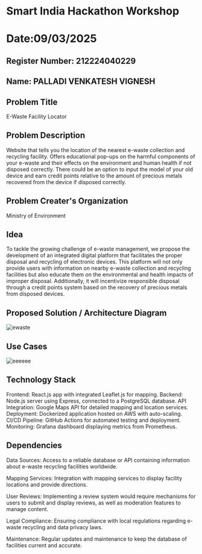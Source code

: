 # Smart India Hackathon Workshop
# Date:09/03/2025
## Register Number: 212224040229
## Name: PALLADI VENKATESH VIGNESH 
## Problem Title
E-Waste Facility Locator
## Problem Description
Website that tells you the location of the nearest e-waste collection and recycling facility. Offers educational pop-ups on the harmful components of your e-waste and their effects on the environment and human health if not disposed correctly. There could be an option to input the model of your old device and earn credit points relative to the amount of precious metals recovered from the device if disposed correctly.
## Problem Creater's Organization
Ministry of Environment

## Idea

To tackle the growing challenge of e-waste management, we propose the development of an integrated digital platform that facilitates the proper disposal and recycling of electronic devices. This platform will not only provide users with information on nearby e-waste collection and recycling facilities but also educate them on the environmental and health impacts of improper disposal. Additionally, it will incentivize responsible disposal through a credit points system based on the recovery of precious metals from disposed devices.

## Proposed Solution / Architecture Diagram
![ewaste](https://github.com/mythriekkaluri2005/SIHPS/assets/150231422/d718dcec-4b0f-4b71-a536-2b1c1ac077d4)


## Use Cases
![eeeeee](https://github.com/mythriekkaluri2005/SIHPS/assets/150231422/93c0fbec-eac5-40f8-96a6-98aaab390f00)



## Technology Stack
Frontend: React.js app with integrated Leaflet.js for mapping.
Backend: Node.js server using Express, connected to a PostgreSQL database.
API Integration: Google Maps API for detailed mapping and location services.
Deployment: Dockerized application hosted on AWS with auto-scaling.
CI/CD Pipeline: GitHub Actions for automated testing and deployment.
Monitoring: Grafana dashboard displaying metrics from Prometheus.


## Dependencies
Data Sources: Access to a reliable database or API containing information about e-waste recycling facilities worldwide.

Mapping Services: Integration with mapping services to display facility locations and provide directions.

User Reviews: Implementing a review system would require mechanisms for users to submit and display reviews, as well as moderation features to manage content.

Legal Compliance: Ensuring compliance with local regulations regarding e-waste recycling and data privacy laws.
    
Maintenance: Regular updates and maintenance to keep the database of facilities current and accurate.

